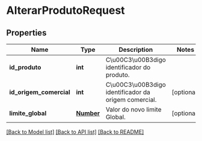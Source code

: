 # AlterarProdutoRequest

## Properties
Name | Type | Description | Notes
------------ | ------------- | ------------- | -------------
**id_produto** | **int** | C\u00C3\u00B3digo identificador do produto. | 
**id_origem_comercial** | **int** | C\u00C3\u00B3digo identificador da origem comercial. | [optional] 
**limite_global** | [**Number**](Number.md) | Valor do novo limite Global. | [optional] 

[[Back to Model list]](../README.md#documentation-for-models) [[Back to API list]](../README.md#documentation-for-api-endpoints) [[Back to README]](../README.md)


